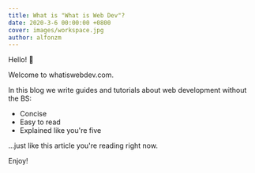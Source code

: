 ```yaml
---
title: What is "What is Web Dev"?
date: 2020-3-6 00:00:00 +0800
cover: images/workspace.jpg
author: alfonzm
--- 
```


Hello! 👋

Welcome to whatiswebdev.com.

In this blog we write guides and tutorials about web development without the BS:

- Concise
- Easy to read
- Explained like you're five

...just like this article you're reading right now.

Enjoy!
